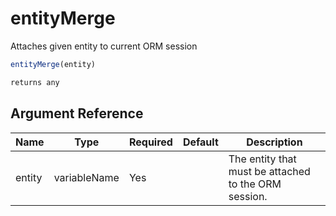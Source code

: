 # entityMerge

Attaches given entity to current ORM session

```javascript
entityMerge(entity)
```

```javascript
returns any
```

## Argument Reference

| Name | Type | Required | Default | Description |
| --- | --- | --- | --- | --- |
| entity | variableName | Yes |  | The entity that must be attached to the ORM session. |
